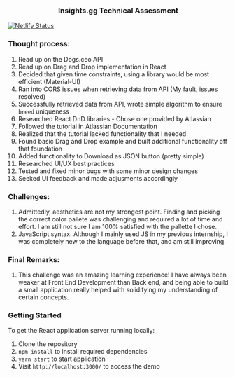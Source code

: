 <p align="center">
  <h3 align="center">Insights.gg Technical Assessment</h3>
</p>

[![Netlify Status](https://api.netlify.com/api/v1/badges/342d255d-c64c-4f8f-9086-b5488d41c237/deploy-status)](https://app.netlify.com/sites/epic-fermi-a12e78/deploys)

### Thought process:

1. Read up on the Dogs.ceo API
2. Read up on Drag and Drop implementation in React
3. Decided that given time constraints, using a library would be most efficient (Material-UI)
4. Ran into CORS issues when retrieving data from API (My fault, issues resolved)
5. Successfully retrieved data from API, wrote simple algorithm to ensure `breed` uniqueness
6. Researched React DnD libraries - Chose one provided by Atlassian
7. Followed the tutorial in Atlassian Documentation
8. Realized that the tutorial lacked functionality that I needed
9. Found basic Drag and Drop example and built additional functionality off that foundation
10. Added functionality to Download as JSON button (pretty simple)
11. Researched UI/UX best practices
12. Tested and fixed minor bugs with some minor design changes
13. Seeked UI feedback and made adjusments accordingly

### Challenges:

1. Admittedly, aesthetics are not my strongest point. Finding and picking the correct color pallete was challenging and required a lot of time and effort. I am still not sure I am 100% satisfied with the pallette I chose.
2. JavaScript syntax. Although I mainly used JS in my previous internship, I was completely new to the language before that, and am still improving.

### Final Remarks:

1. This challenge was an amazing learning experience! I have always been weaker at Front End Development than Back end, and being able to build a small application really helped with solidifying my understanding of certain concepts.

### Getting Started

To get the React application server running locally:

1. Clone the repository
2. `npm install` to install required dependencies
3. `yarn start` to start application
4. Visit `http://localhost:3000/` to access the demo
